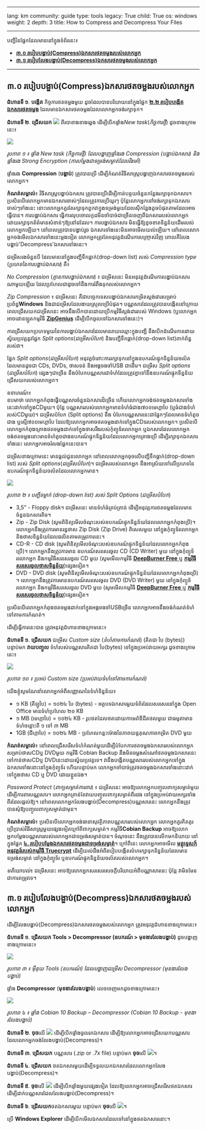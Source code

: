 

---

lang: km
community: guide
type: tools
legacy: True
child: True
os: windows
weight: 2
depth: 3
title: How to Compress and Decompress Your Files

---

បញ្ជីនៃផ្នែកដែលមាននៅក្នុងទំព័រនេះ៖

- [**៣.០ របៀបបង្ហាប់(Compress)ឯកសារថតចម្លងរបស់លោកអ្នក**](#3.0)
- [**៣.១ របៀបលែងបង្ហាប់(Decompress)ឯកសារថតចម្លងរបស់លោកអ្នក**](#3.1)

-------

<a name="3.0"></a>
## ៣.០ របៀបបង្ហាប់(Compress)ឯកសារថតចម្លងរបស់លោកអ្នក ##

**ជំហានទី ១**. **បង្កើត** កិច្ចការថតចម្លងមួយ ដូចដែលបានបរិយាយនៅក្នុងផ្នែក [**២.២ របៀបបង្កើតឯកសារថតចម្លង**](/km/cobian_howtobackup#2.2) ដែលមានឯកសារថតចម្លងដែលលោកអ្នកចង់រក្សាទុក។

**ជំហានទី ២**. **ជ្រើសយក** ![](/sbox/screen/cobian-en/22.png) ពីរបាខាងខាងឆ្វេង ដើម្បីបើកផ្ទាំង*New task*(*កិច្ចការថ្មី*) ដូចខាងក្រោមនេះ៖

![](/sbox/screen/cobian-en/23.png)

*រូបភាព ១ ៖ ផ្ទាំង New task (កិច្ចការថ្មី) ដែលបង្ហាញផ្ទាំងរង Compression (បង្ហាប់ឯកសារ) និង ផ្ទាំងរង Strong Encryption (ការបម្លែងជាទម្រង់សម្ងាត់ដែលរឹងមាំ)*

ផ្ទាំងរង **Compression** (**បង្ហាប់**) ត្រូវបានប្រើ ដើម្បីកំណត់វិធីសាស្ត្របង្ហាញឯកសារថតចម្លងរបស់លោកអ្នក។

**កំណត់សម្គាល់**៖ វិធីសាស្ត្របង្ហាប់ឯកសារ ត្រូវបានប្រើដើម្បីកាត់បន្ថយចំនួនកន្លែងរក្សាទុកឯកសារ។ ប្រសិនបើលោកអ្នកមានឯកសារចាស់ៗដែលត្រូវការប្រើយូរៗ  ប៉ុន្តែលោកអ្នកនៅចង់រក្សាទុកឯកសារចាស់ៗទាំងនេះ  នោះលោកអ្នកគួរតែរក្សាទុកពួកវាក្នុងទម្រង់មួយដែលស៊ីកន្លែងតូចបំផុតតាមដែលអាចធ្វើបាន។ ការបង្ហាប់ឯកសារ ធ្វើការលុបចោលកូដមិនចាំបាច់ជាច្រើនចេញពីឯកសាររបស់លោកអ្នក ដោយរក្សាទុកព័ត៌មានសំខាន់ៗឱ្យនៅដដែល។ ការបង្ហាប់ឯកសារ មិនធ្វើឱ្យខូចខាតទិន្នន័យដើមរបស់លោកអ្នកឡើយ។ នៅពេលត្រូវបានបង្ហាប់រួច ឯកសារទាំងនេះមិនអាចមើលយល់ឡើយ។ នៅពេលលោកអ្នកចង់មើលឯកសារទាំងនេះម្តងទៀត លោកអ្នកត្រូវតែអនុវត្តដំណើរការបញ្ច្រាស់វិញ ពោលគឺលែងបង្ហាប់'Decompress'ឯកសារទាំងនេះ។

ជម្រើសរងចំនួនបី ដែលមាននៅក្នុងបញ្ជីទឹកធ្លាក់(drop-down list) របស់ *Compression type* (*ប្រភេទនៃការបង្ហាប់ឯកសារ*) គឺ៖

*No Compression* (*គ្មានការបង្ហាប់ឯកសារ*) ៖ ជម្រើសនេះ មិនអនុវត្តដំណើរការបង្ហាប់ឯកសារណាមួយឡើយ ដែលប្រហែលជាដូចទៅនឹងការរំពឹងទុករបស់លោកអ្នក។

*Zip Compression* ៖ ជម្រើសនេះ គឺជាបច្ចេកទេសបង្ហាប់ឯកសារកម្រិតស្តង់ដារសម្រាប់ប្រព័ន្ធ**Windows**  និងជាជម្រើសដែលងាយស្រួលប្រើបំផុត។ បណ្ណសារដែលត្រូវបានបង្កើតនៅក្រោយពេលជ្រើសយកជម្រើសនេះ អាចនឹងបើកបានដោយប្រើកម្មវិធីស្តង់ដាររបស់ Windows (ឬលោកអ្នកអាចដោនឡូតកម្មវិធី [**ZipGenius**](http://www.zipgenius.it/) ដើម្បីបើកចូលទៅឯកសារទាំងនេះ)។ 

ការជ្រើសយកប្រភេទមួយនៃការបង្ហាប់ឯកសារដែលមានរាយឈ្មោះក្នុងបញ្ជី នឹងបើកដំណើរការដោយស្វ័យប្រវត្តនូវផ្នែក *Split options*(*ជម្រើសបំបែក*) និងបញ្ជីទឹកធ្លាក់(drop-down list)ពាក់ព័ន្ធរបស់វា។

ផ្នែក *Split options*(*ជម្រើសបំបែក*) អនុវត្តចំពោះការរក្សាទុកនៅក្នុងឧបករណ៍ផ្ទុកទិន្នន័យចល័ត ដែលមានដូចជា CDs, DVDs, ថាសទន់ និងអង្គចងចាំUSB ជាដើម។ ជម្រើស *Split options* (*ជម្រើសបំបែក*) ផ្សេងៗជាច្រើន នឹងបំបែកបណ្ណសារជាទំហំដែលត្រូវគ្នាទៅនឹងឧបករណ៍ផ្ទុកទិន្នន័យជ្រើសយករបស់លោកអ្នក។

ឧទាហរណ៍៖  
ឧបមាថា លោកអ្នកកំពុងធ្វើបណ្ណសារចំនួនឯកសារដ៏ច្រើន ហើយលោកអ្នកចង់ថតចម្លងឯកសារទាំងនេះដាក់ទៅក្នុងCDមួយ។ ប៉ុន្តែ បណ្ណសាររបស់លោកអ្នកមានទំហំធំជាង៧០០មេហ្គាបៃ (ឬធំជាងទំហំរបស់CDមួយ)។ ជម្រើសបំបែក (Split options) នឹង  បំបែកបណ្ណសារនេះជាផ្នែកៗដែលមានទំហំតូចជាង ឬស្មើ៧០០មេហ្គាបៃ ដែលឱ្យលោកអ្នកអាចថតចម្លងដាក់ទៅក្នុងCDsរបស់លោកអ្នក។ ប្រសិនបើលោកអ្នកកំពុងគ្រោងថតចម្លងដាក់ទៅក្នុងថាសរឹងរបស់កុំព្យូទ័រលោកអ្នក ឬឯកសារដែលលោកអ្នកចង់ថតចម្លងនោះមានទំហំតូចជាងឧបករណ៍ផ្ទុកទិន្នន័យដែលលោកអ្នកគ្រោងប្រើ ដើម្បីរក្សាទុកឯកសារទាំងនេះ លោកអ្នកអាចរំលងផ្នែកនេះបាន។

ជម្រើសខាងក្រោមនេះ មានផ្តល់ជូនលោកអ្នក នៅពេលលោកអ្នកចុចលើបញ្ជីទឹកធ្លាក់(drop-down list) របស់ *Split options*(*ជម្រើសបំបែក*)។ ជម្រើសរបស់លោកអ្នក នឹងអាស្រ័យទៅលើប្រភេទនៃឧបករណ៍ផ្ទុកទិន្នន័យចល័តដែលលោកអ្នកមាន។

![](/sbox/screen/cobian-en/24.png)

*រូបភាព ២ ៖ បញ្ជីទម្លាក់ (drop-down list) របស់ Split Options* (*ជម្រើសបំបែក*)

- 3,5" - Floppy disk។ ជម្រើសនេះ មានទំហំធំគ្រប់គ្រាន់ ដើម្បីអនុវត្តការថតចម្លងដែលមានចំនួនឯកសារតិច។
- Zip - Zip Disk (សូមពិនិត្យមើលចំណុះរបស់ឧបករណ៍ផ្ទុកទិន្នន័យដែលលោកអ្នកកំពុងប្រើ)។ លោកអ្នកនឹងត្រូវការមានរន្ធថាស Zip Disk (Zip Drive) ពិសេសមួយ នៅក្នុងកុំព្យូទ័រលោកអ្នក និងថាសទិន្នន័យដែលផលិតតាមតម្រូវការនេះ។  
- CD-R - CD disk (សូមពិនិត្យមើលចំណុះរបស់ឧបករណ៍ផ្ទុកទិន្នន័យដែលលោកអ្នកកំពុងប្រើ)។ លោកអ្នកនឹងត្រូវការមាន    ឧបករណ៍សរសេរចូល CD (CD Writer) មួយ នៅក្នុងកុំព្យូទ័រលោកអ្នក និងកម្មវិធីសរសេរចូល CD មួយ (សូមមើលកម្មវិធី [**DeepBurner Free** ](http://www.deepburner.com/) ឬ [**កម្មវិធីសរសេរចូលថាសទិន្នន័យ**](http://www.thefreecountry.com/utilities/dvdcdburning.shtml))ផ្សេងទៀត។
- DVD - DVD disk (សូមពិនិត្យមើលចំណុះរបស់ឧបករណ៍ផ្ទុកទិន្នន័យដែលលោកអ្នកកំពុងប្រើ) ។ លោកអ្នកនឹងត្រូវការមានឧបករណ៍សរសេរចូល DVD (DVD Writer) មួយ នៅក្នុងកុំព្យូទ័រលោកអ្នក និងកម្មវិធីសរសេរចូល DVD មួយ (សូមមើលកម្មវិធី [**DeepBurner Free** ](http://www.deepburner.com/) ឬ [**កម្មវិធីសរសេរចូលថាសទិន្នន័យ**](http://www.thefreecountry.com/utilities/dvdcdburning.shtml))ផ្សេងទៀត។

ប្រសិនបើលោកអ្នកកំពុងថតចម្លងដាក់ទៅក្នុងអង្គចងចាំUSBច្រើន លោកអ្នកអាចនឹងចង់កំណត់ទំហំទៅតាមការកំណត់។

ដើម្បីធ្វើការនេះបាន ត្រូវអនុវត្តជំហានខាងក្រោមនេះ៖

**ជំហានទី ១**. **ជ្រើសយក** ជម្រើស *Custom size* (*ទំហំតាមការកំណត់*) (គិតជា បៃ (bytes)) បន្ទាប់មក <b>វាយបញ្ចូល</b> ទំហំរបស់បណ្ណសារគិតជា បៃ(bytes) ទៅក្នុងប្រអប់វាយអក្សរ ដូចខាងក្រោមនេះ៖ 

![](/sbox/screen/cobian-en/25.png)

*រូបភាព ១០ ៖ ប្រអប់ Custom size (ប្រអប់វាយទំហំទៅតាមការកំណត់)*

យើងខ្ញុំសូមណែនាំលោកអ្នកអំពីសញ្ញាណនៃទំហំទិន្នន័យ៖

- ១ KB (គីឡូបៃ) = ១០២៤ បៃ (bytes) - អត្ថបទឯកសារមួយទំព័រដែលសរសេរនៅក្នុង Open Office មានទំហំប្រហែល ២០ KB
- ១ MB (មេហ្កាបៃ) = ១០២៤ KB - រូបថតដែលថតដោយកាមេរ៉ាឌីជីតថលមួយ ជាធម្មតាមានទំហំចន្លោះពី ១ ទៅ ៣ MB
- 1GB (ជីហ្កាបៃ) = ១០២៤ MB - ប្រហែលកន្លះម៉ោងនៃភាពយន្តគុណភាពកម្រិត DVD មួយ 

**កំណត់សម្គាល់**៖ នៅពេលជ្រើសរើសទំហំកំណត់មួយដើម្បីបំបែកការថតចម្លងឯកសាររបស់លោកអ្នកសម្រាប់ថាសCDឬ DVDមួយ  កម្មវិធី Cobian Backup នឹងមិនចម្លងសំណៅថតចម្លងឯកសារនេះទៅកាន់ថាសCDឬ DVDនេះដោយស្វ័យប្រវត្តទេ។ វានឹងបង្កើតបណ្ណសាររបស់លោកអ្នកទៅក្នុងឯកសារទាំងនោះនៅក្នុងកុំព្យូទ័រ ហើយបន្ទាប់មក លោកអ្នកចាំបាច់ត្រូវថតចម្លងឯកសារទាំងនោះដាក់ទៅក្នុងថាស CD ឬ DVD ដោយខ្លួនឯង។

*Password Protect* (*ពាក្យសម្ងាត់ការពារ*) ៖ ជម្រើសនេះ អាចឱ្យលោកអ្នកបញ្ចូលពាក្យសម្ងាត់មួយ ដើម្បីការពារបណ្ណសារ។ លោកអ្នកគ្រាន់តែវាយបញ្ចូលពាក្យសម្ងាត់ពីរដង ទៅក្នុងប្រអប់វាយអក្សរទាំងពីរដែលផ្តល់ឱ្យ។ នៅពេលលោកអ្នកលែងបង្ហាប់(Decompress)បណ្ណសារនេះ លោកអ្នកនឹងត្រូវបានសុំឱ្យបញ្ចូលពាក្យសម្ងាត់ជាមុន។

**កំណត់សម្គាល់**៖ ប្រសិនបើលោកអ្នកចង់ធានាសុវត្ថិភាពបណ្ណសាររបស់លោកអ្នក លោកអ្នកគួរគិតគូរប្រើប្រាស់វិធីសាស្ត្រមួយផ្សេងទៀតក្រៅពីពាក្យសម្ងាត់។ កម្មវិធី**Cobian Backup** អាចឱ្យលោកអ្នកបម្លែងបណ្ណសាររបស់លោកអ្នកជាទម្រង់សម្ងាត់បាន។ ចំណុចនេះ នឹងត្រូវបានលើកមកនិយាយ នៅក្នុងផ្នែក [**៤. របៀបបម្លែងឯកសារថតចម្លងជាទម្រង់សម្ងាត់**](/cobian_encrypt)។ ក្រៅពីនេះ លោកអ្នកអាចមើល [**មគ្គុទ្ទេសក៍អនុវត្តន៍របស់កម្មវិធី Truecrypt**](/km/truecrypt_main) ដើម្បីយល់ដឹងអំពីរបៀបបង្កើតលំហរក្សាទុកទិន្នន័យដែលមានទម្រង់សម្ងាត់ នៅក្នុងកុំព្យូទ័រ ឬឧបករណ៍ផ្ទុកទិន្នន័យចល័តរបស់លោកអ្នក។

*មតិយោបល់*៖ ជម្រើសនេះ អាចឱ្យលោកអ្នកសរសេរសេចក្តីបរិយាយអំពីបណ្ណាសារនេះ ប៉ុន្តែ វាមិនមែនជាការតម្រូវទេ។ 

<a name="3.1"></a>
## ៣.១ របៀបលែងបង្ហាប់(Decompress)ឯកសារថតចម្លងរបស់លោកអ្នក ##

ដើម្បីលែងបង្ហាប់(Decompress)ឯកសារថតចម្លងរបស់លោកអ្នក ត្រូវអនុវត្តជំហានខាងក្រោមនេះ៖

**ជំហានទី ១**. **ជ្រើសយក Tools > Decompressor (ឧបករណ៍ > មុខងារលែងបង្ហាប់)** ដូចបង្ហាញខាងក្រោមនេះ៖

![](/sbox/screen/cobian-en/26.png)

*រូបភាព ៣ ៖ ម៉ឺនុយ Tools (ឧបករណ៍) ដែលបង្ហាញជម្រើស Decompressor (មុខងារលែងបង្ហាប់)*

ផ្ទាំង **Decompressor** (**មុខងារលែងបង្ហាប់**) លេចចេញមកដូចខាងក្រោមនេះ៖ 

![](/sbox/screen/cobian-en/27.png)

*រូបភាព ៤ ៖ ផ្ទាំង Cobian 10 Backup – Decompressor (Cobian 10 Backup - មុខងារលែងបង្ហាប់)*

**ជំហានទី ២**. **ចុច**លើ ![](/sbox/screen/cobian-en/28.png) ដើម្បីបើកផ្ទាំងចូលរកឯកសារ ដើម្បីឱ្យលោកអ្នកអាចជ្រើសយកបណ្ណសារដែលលោកអ្នកចង់លែងបង្ហាប់(Decompress)។

**ជំហានទី ៣**. **ជ្រើសយក** បណ្ណសារ (*.zip* or *.7x* file) បន្ទាប់មក **ចុច**លើ ![](/sbox/screen/cobian-en/13.png)។

**ជំហានទី ៤**. **ជ្រើសយក** ថតឯកសារមួយដើម្បីទទួលយកឯកសារដែលលោកអ្នកលែងបង្ហាប់(Decompress)។

**ជំហានទី ៥**. **ចុច**លើ ![](/sbox/screen/cobian-en/29.png) ដើម្បីបើកផ្ទាំងមួយផ្សេងទៀត ដែលឱ្យលោកអ្នកអាចជ្រើសរើសថតឯកសារដើម្បីដាក់បណ្ណសារដែលលែងបង្ហាប់(Decompress)។

**ជំហានទី ៦**. **ជ្រើសយក**ថតឯកសារមួយ បន្ទាប់មក **ចុច**លើ ![](/sbox/screen/cobian-en/13.png)។

ប្រើ **Windows Explorer** ដើម្បីបើកមើលឯកសារដែលទៅនៅក្នុងថតឯកសារនោះ។ 



